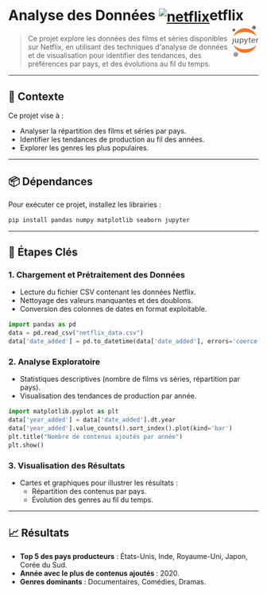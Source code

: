 <h1><b>Analyse des Données <a href="#"><img align="center" src="https://upload.wikimedia.org/wikipedia/commons/0/0c/Netflix_2015_N_logo.svg?uselang=fr" alt="netflix" height="36px"></a>etflix</b><a href="../"><img align="right" src="https://github.com/MiKL5/Python/blob/master/assets/logo/Jupyter.svg" alt="Jupyter" height="64px"></a></h1>

> Ce projet explore les données des films et séries disponibles sur Netflix, en utilisant des techniques d'analyse de données et de visualisation pour identifier des tendances, des préférences par pays, et des évolutions au fil du temps.

---

## 📌 Contexte
Ce projet vise à :
- Analyser la répartition des films et séries par pays.
- Identifier les tendances de production au fil des années.
- Explorer les genres les plus populaires.

---

## 📦 Dépendances
Pour exécuter ce projet, installez les librairies :
```bash
pip install pandas numpy matplotlib seaborn jupyter
```

---

## 🔧 Étapes Clés

### 1. **Chargement et Prétraitement des Données**
- Lecture du fichier CSV contenant les données Netflix.
- Nettoyage des valeurs manquantes et des doublons.
- Conversion des colonnes de dates en format exploitable.

```python
import pandas as pd
data = pd.read_csv("netflix_data.csv")
data['date_added'] = pd.to_datetime(data['date_added'], errors='coerce')
```

### 2. **Analyse Exploratoire**
- Statistiques descriptives (nombre de films vs séries, répartition par pays).
- Visualisation des tendances de production par année.

```python
import matplotlib.pyplot as plt
data['year_added'] = data['date_added'].dt.year
data['year_added'].value_counts().sort_index().plot(kind='bar')
plt.title("Nombre de contenus ajoutés par année")
plt.show()
```

### 3. **Visualisation des Résultats**
- Cartes et graphiques pour illustrer les résultats :
  - Répartition des contenus par pays.
  - Évolution des genres au fil du temps.

---

## 📈 Résultats
- **Top 5 des pays producteurs** : États-Unis, Inde, Royaume-Uni, Japon, Corée du Sud.
- **Année avec le plus de contenus ajoutés** : 2020.
- **Genres dominants** : Documentaires, Comédies, Dramas.
<!-- 
---

## 👤 Auteur
- **Mickael Gaillard**
- Date : 29/08/2025 -->